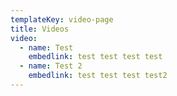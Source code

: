 ```yaml
---
templateKey: video-page
title: Videos
video:
  - name: Test
    embedlink: test test test test
  - name: Test 2
    embedlink: test test test test2
---
```

